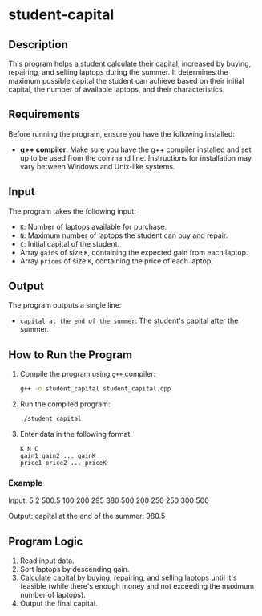 # student-capital

## Description

This program helps a student calculate their capital, increased by buying, repairing, and selling laptops during the summer. It determines the maximum possible capital the student can achieve based on their initial capital, the number of available laptops, and their characteristics.

## Requirements

Before running the program, ensure you have the following installed:

- **g++ compiler**: Make sure you have the g++ compiler installed and set up to be used from the command line. Instructions for installation may vary between Windows and Unix-like systems.


## Input

The program takes the following input:

- `K`: Number of laptops available for purchase.
- `N`: Maximum number of laptops the student can buy and repair.
- `C`: Initial capital of the student.
- Array `gains` of size `K`, containing the expected gain from each laptop.
- Array `prices` of size `K`, containing the price of each laptop.

## Output

The program outputs a single line:
- `capital at the end of the summer`: The student's capital after the summer.

## How to Run the Program

1. Compile the program using `g++` compiler:
    ```sh
    g++ -o student_capital student_capital.cpp
    ```

2. Run the compiled program:
    ```sh
    ./student_capital
    ```

3. Enter data in the following format:
    ```
    K N C
    gain1 gain2 ... gainK
    price1 price2 ... priceK
    ```

### Example

Input:
5 2 500.5
100 200 295 380 500
200 250 250 300 500

Output:
capital at the end of the summer: 980.5

## Program Logic

1. Read input data.
2. Sort laptops by descending gain.
3. Calculate capital by buying, repairing, and selling laptops until it's feasible (while there's enough money and not exceeding the maximum number of laptops).
4. Output the final capital.
